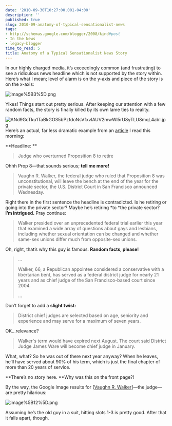 ```yaml
---
date: '2010-09-30T10:27:00.001-04:00'
description: ''
published: true
slug: 2010-09-anatomy-of-typical-sensationalist-news
tags:
- http://schemas.google.com/blogger/2008/kind#post
- In the News
- legacy-blogger
time_to_read: 5
title: Anatomy of a Typical Sensationalist News Story
---
```



In our highly charged media, it’s exceedingly common (and frustrating) to see a ridiculous news headline which is not supported by the story within. Here’s what I mean; level of alarm is on the y-axis and piece of the story is on the x-axis:

![image%5B3%5D.png](image%5B3%5D.png)

Yikes! Things start out pretty serious. After keeping our attention with a few random facts, the story is finally killed by its own lame ties to reality.

![ANd9GcTku1TaBkGO35bPzfdoNsVfxvlAUV2mwWl5rU8yTLU8mqL4abI.jpg](ANd9GcTku1TaBkGO35bPzfdoNsVfxvlAUV2mwWl5rU8yTLU8mqL4abI.jpg)Here’s an actual, far less dramatic example from an [article](http://www.latimes.com/news/nationworld/nation/wire/sns-prop8-judge,0,1452598.story) I read this morning:

**Headline: **
<blockquote> 

Judge who overturned Proposition 8 to retire
</blockquote>

Ohhh Prop 8—that sounds serious; **tell me more!**
<blockquote> 

Vaughn R. Walker, the federal judge who ruled that Proposition 8 was unconstitutional, will leave the bench at the end of the year for the private sector, the U.S. District Court in San Francisco announced Wednesday.
</blockquote>

Right there in the first sentence the headline is contradicted. Is he retiring or going into the private sector? Maybe he’s retiring *to *the private sector? **I’m intrigued.** Pray continue:
<blockquote> 

Walker presided over an unprecedented federal trial earlier this year that examined a wide array of questions about gays and lesbians, including whether sexual orientation can be changed and whether same-sex unions differ much from opposite-sex unions.
</blockquote>

Oh, right, that’s why this guy is famous. **Random facts, please!**
<blockquote> 

…  

Walker, 66, a Republican appointee considered a conservative with a libertarian bent, has served as a federal district judge for nearly 21 years and as chief judge of the San Francisco-based court since 2004.  

…
</blockquote>

Don’t forget to add a **slight twist:**
<blockquote> 

District chief judges are selected based on age, seniority and experience and may serve for a maximum of seven years.
</blockquote>

OK…relevance?
<blockquote> 

Walker's term would have expired next August. The court said District Judge James Ware will become chief judge in January.
</blockquote>

What, what? So he was out of there next year anyway? When he leaves, he’ll have served about 90% of his term, which is just the final chapter of more than 20 years of service. 

**There’s no story here. **Why was this on the front page?!

By the way, the Google Image results for [[Vaughn R. Walker](http://www.google.com/images?q=Vaughn+R.+Walker)]—the judge—are pretty hilarious:

![image%5B12%5D.png](image%5B12%5D.png)  

Assuming he’s the old guy in a suit, hitting slots 1-3 is pretty good. After that it falls apart, though.